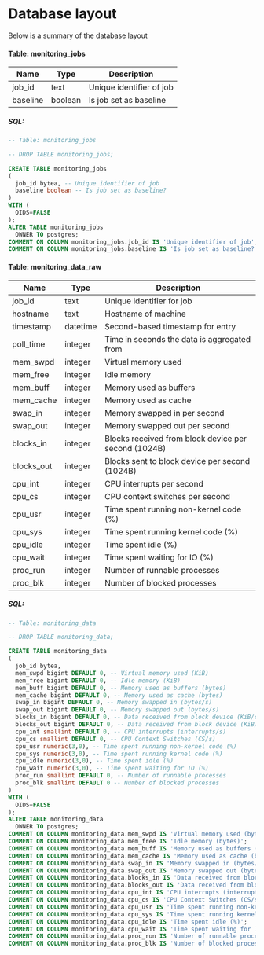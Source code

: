Database layout
===============

Below is a summary of the database layout

#### Table: monitoring_jobs

| Name       | Type     | Description                                          |
|------------|----------|------------------------------------------------------|
| job_id     | text     | Unique identifier of job                             |
| baseline   | boolean  | Is job set as baseline                               |

##### SQL:
```sql
-- Table: monitoring_jobs

-- DROP TABLE monitoring_jobs;

CREATE TABLE monitoring_jobs
(
  job_id bytea, -- Unique identifier of job
  baseline boolean -- Is job set as baseline?
)
WITH (
  OIDS=FALSE
);
ALTER TABLE monitoring_jobs
  OWNER TO postgres;
COMMENT ON COLUMN monitoring_jobs.job_id IS 'Unique identifier of job';
COMMENT ON COLUMN monitoring_jobs.baseline IS 'Is job set as baseline?';
```

#### Table: monitoring_data_raw

| Name       | Type     | Description                                          |
|------------|----------|------------------------------------------------------|
| job_id     | text     | Unique identifier for job                            |
| hostname   | text     | Hostname of machine                                  |
| timestamp  | datetime | Second-based timestamp for entry                     |
| poll_time  | integer  | Time in seconds the data is aggregated from          |
| mem_swpd   | integer  | Virtual memory used                                  |
| mem_free   | integer  | Idle memory                                          |
| mem_buff   | integer  | Memory used as buffers                               |
| mem_cache  | integer  | Memory used as cache                                 |
| swap_in    | integer  | Memory swapped in per second                         |
| swap_out   | integer  | Memory swapped out per second                        |
| blocks_in  | integer  | Blocks received from block device per second (1024B) |
| blocks_out | integer  | Blocks sent to block device per second (1024B)       |
| cpu_int    | integer  | CPU interrupts per second                            |
| cpu_cs     | integer  | CPU context switches per second                      |
| cpu_usr    | integer  | Time spent running non-kernel code (%)               |
| cpu_sys    | integer  | Time spent running kernel code (%)                   |
| cpu_idle   | integer  | Time spent idle (%)                                  |
| cpu_wait   | integer  | Time spent waiting for IO (%)                        |
| proc_run   | integer  | Number of runnable processes                         |
| proc_blk   | integer  | Number of blocked processes                          |

##### SQL:
```sql
-- Table: monitoring_data

-- DROP TABLE monitoring_data;

CREATE TABLE monitoring_data
(
  job_id bytea,
  mem_swpd bigint DEFAULT 0, -- Virtual memory used (KiB)
  mem_free bigint DEFAULT 0, -- Idle memory (KiB)
  mem_buff bigint DEFAULT 0, -- Memory used as buffers (bytes)
  mem_cache bigint DEFAULT 0, -- Memory used as cache (bytes)
  swap_in bigint DEFAULT 0, -- Memory swapped in (bytes/s)
  swap_out bigint DEFAULT 0, -- Memory swapped out (bytes/s)
  blocks_in bigint DEFAULT 0, -- Data received from block device (KiB/s)
  blocks_out bigint DEFAULT 0, -- Data received from block device (KiB/s)
  cpu_int smallint DEFAULT 0, -- CPU interrupts (interrupts/s)
  cpu_cs smallint DEFAULT 0, -- CPU Context Switches (CS/s)
  cpu_usr numeric(3,0), -- Time spent running non-kernel code (%)
  cpu_sys numeric(3,0), -- Time spent running kernel code (%)
  cpu_idle numeric(3,0), -- Time spent idle (%)
  cpu_wait numeric(3,0), -- Time spent waiting for IO (%)
  proc_run smallint DEFAULT 0, -- Number of runnable processes
  proc_blk smallint DEFAULT 0 -- Number of blocked processes
)
WITH (
  OIDS=FALSE
);
ALTER TABLE monitoring_data
  OWNER TO postgres;
COMMENT ON COLUMN monitoring_data.mem_swpd IS 'Virtual memory used (bytes)';
COMMENT ON COLUMN monitoring_data.mem_free IS 'Idle memory (bytes)';
COMMENT ON COLUMN monitoring_data.mem_buff IS 'Memory used as buffers (bytes)';
COMMENT ON COLUMN monitoring_data.mem_cache IS 'Memory used as cache (bytes)';
COMMENT ON COLUMN monitoring_data.swap_in IS 'Memory swapped in (bytes/s)';
COMMENT ON COLUMN monitoring_data.swap_out IS 'Memory swapped out (bytes/s)';
COMMENT ON COLUMN monitoring_data.blocks_in IS 'Data received from block device (KiB/s)';
COMMENT ON COLUMN monitoring_data.blocks_out IS 'Data received from block device (KiB/s)';
COMMENT ON COLUMN monitoring_data.cpu_int IS 'CPU interrupts (interrupts/s)';
COMMENT ON COLUMN monitoring_data.cpu_cs IS 'CPU Context Switches (CS/s)';
COMMENT ON COLUMN monitoring_data.cpu_usr IS 'Time spent running non-kernel code (%)';
COMMENT ON COLUMN monitoring_data.cpu_sys IS 'Time spent running kernel code (%)';
COMMENT ON COLUMN monitoring_data.cpu_idle IS 'Time spent idle (%)';
COMMENT ON COLUMN monitoring_data.cpu_wait IS 'Time spent waiting for IO (%)';
COMMENT ON COLUMN monitoring_data.proc_run IS 'Number of runnable processes';
COMMENT ON COLUMN monitoring_data.proc_blk IS 'Number of blocked processes';
```
